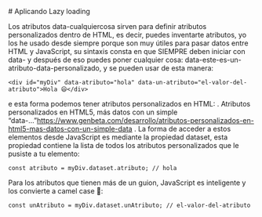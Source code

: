 # Aplicando Lazy loading

Los atributos data-cualquiercosa sirven para definir atributos personalizados dentro de HTML, es decir, puedes inventarte atributos, yo los he usado desde siempre porque son muy útiles para pasar datos entre HTML y JavaScript, su sintaxis consta en que SIEMPRE deben iniciar con data- y después de eso puedes poner cualquier cosa: data-este-es-un-atributo-data-personalizado, y se pueden usar de esta manera:

````
<div id="myDiv" data-atributo="hola" data-un-atributo="el-valor-del-atributo">Hola 😄</div>
````

e esta forma podemos tener atributos personalizados en HTML:
.
Atributos personalizados en HTML5, más datos con un simple “data-…”https://www.genbeta.com/desarrollo/atributos-personalizados-en-html5-mas-datos-con-un-simple-data
.
La forma de acceder a estos elementos desde JavaScript es mediante la propiedad dataset, esta propiedad contiene la lista de todos los atributos personalizados que le pusiste a tu elemento:

````
const atributo = myDiv.dataset.atributo; // hola
````

Para los atributos que tienen más de un guion, JavaScript es inteligente y los convierte a camel case 🐫:

````
const unAtributo = myDiv.dataset.unAtributo; // el-valor-del-atributo
````


